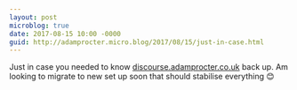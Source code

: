 ```yaml
---
layout: post
microblog: true
date: 2017-08-15 10:00 -0000
guid: http://adamprocter.micro.blog/2017/08/15/just-in-case.html
---
```

Just in case you needed to know [discourse.adamprocter.co.uk](http://discourse.adamprocter.co.uk) back up. Am looking to migrate to new set up soon that should stabilise everything 😊
